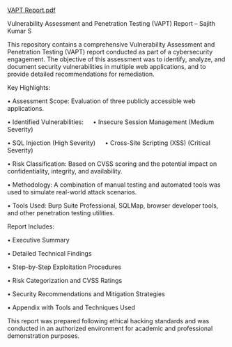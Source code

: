 
[ VAPT Report.pdf](https://github.com/user-attachments/files/20259173/Sajith.VAPT.Report.pdf)


Vulnerability Assessment and Penetration Testing (VAPT) Report – Sajith Kumar S

This repository contains a comprehensive Vulnerability Assessment and Penetration Testing (VAPT) report conducted as part of a cybersecurity engagement. The objective of this assessment was to identify, analyze, and document security vulnerabilities in multiple web applications, and to provide detailed recommendations for remediation.

Key Highlights:

• Assessment Scope: Evaluation of three publicly accessible web applications.

• Identified Vulnerabilities:
 
  • Insecure Session Management (Medium Severity)

  • SQL Injection (High Severity)
 
  • Cross-Site Scripting (XSS) (Critical Severity)

• Risk Classification: Based on CVSS scoring and the potential impact on confidentiality, integrity, and availability.

• Methodology: A combination of manual testing and automated tools was used to simulate real-world attack scenarios.

• Tools Used: Burp Suite Professional, SQLMap, browser developer tools, and other penetration testing utilities.

Report Includes:

• Executive Summary

• Detailed Technical Findings

• Step-by-Step Exploitation Procedures

• Risk Categorization and CVSS Ratings

• Security Recommendations and Mitigation Strategies

• Appendix with Tools and Techniques Used

This report was prepared following ethical hacking standards and was conducted in an authorized environment for academic and professional demonstration purposes.
